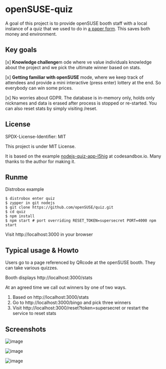 # openSUSE-quiz

A goal of this project is to provide openSUSE booth staff with a local instance of a quiz that we used to do in [a paper form](https://github.com/openSUSE/artwork/tree/master/quizzes). This saves both money and environment.

## Key goals

[x] **Knowledge challenge**m ode where ve value individuals knowledge about the project and we pick the ultimate winner based on stats.

[x] **Getting familiar with openSUSE** mode, where we keep track of attendees and provide a mini interactive (press enter) lottery at the end. So everybody can win some prices.

[x] No worries about GDPR. The database is in-memory only, holds only nicknames and data is erased after process is stopped or re-started. You can also reset stats by simply visiting /reset.

## License

SPDX-License-Identifier: MIT

This project is under MIT License.

It is based on the example [nodejs-quiz-app-l5hig](https://codesandbox.io/p/sandbox/nodejs-quiz-app-l5hig) at codesandbox.io. Many thanks to the author for making it.

## Runme

Distrobox example

```
$ distrobox enter quiz
$ zypper in git nodejs
$ git clone https://github.com/openSUSE/quiz.git
$ cd quiz
$ npm install
$ npm start # port overriding RESET_TOKEN=supersecret PORT=4000 npm start
```

Visit http://localhost:3000 in your browser

## Typical usage & Howto

Users go to a page referenced by QRcode at the openSUSE booth.
They can take various quizzes.

Booth displays http://localhost:3000/stats

At an agreed time we call out winners by one of two ways.

1. Based on http://localhost:3000/stats
2. Go to http://localhost:3000/bingo and pick three winners
3. Visit http://localhost:3000/reset?token=supersecret or restart the service to reset stats

## Screenshots

![image](https://github.com/user-attachments/assets/9704ff88-d9f1-4054-9c6c-aafbac88b7d1)

![image](https://github.com/user-attachments/assets/908b0650-0485-428e-a2af-02ffc691f1c1)

![image](https://github.com/user-attachments/assets/1da951bf-c2cd-497c-a32a-3a6dd7aad7f8)

